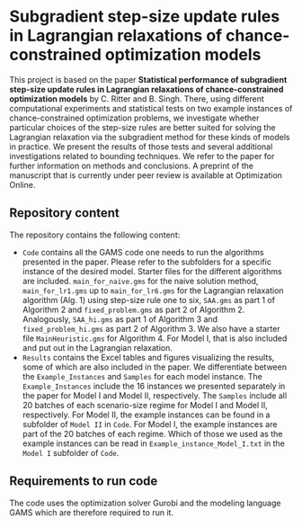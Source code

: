 # Subgradient step-size update rules in Lagrangian relaxations of chance-constrained optimization models
This project is based on the paper **Statistical performance of subgradient step-size update rules in Lagrangian relaxations of chance-constrained optimization models** by C. Ritter and B. Singh. 
There, using different computational experiments and statistical tests on two example instances of chance-constrained optimization problems, we investigate whether particular choices of the step-size rules are better suited for solving the Lagrangian relaxation via the subgradient method for these kinds of models in practice.
We present the results of those tests and several additional investigations related to bounding techniques.
We refer to the paper for further information on methods and conclusions.
A preprint of the manuscript that is currently under peer review is available at Optimization Online.
## Repository content
The repository contains the following content:
- `Code` contains all the GAMS code one needs to run the algorithms presented in the paper. Please refer to the subfolders for a specific instance of the desired model. Starter files for the different algorithms are included. `main_for_naive.gms` for the naive solution method, `main_for_lr1.gms` up to `main_for_lr6.gms` for the Lagrangian relaxation algorithm (Alg. 1) using step-size rule one to six, `SAA.gms` as part 1 of Algorithm 2 and `fixed_problem.gms` as part 2 of Algorithm 2. Analogously, `SAA_hi.gms` as part 1 of Algorithm 3 and `fixed_problem_hi.gms` as part 2 of Algorithm 3. We also have a starter file `MainHeuristic.gms` for Algorithm 4. For Model I, that is also included and put out in the Lagrangian relaxation. 
- `Results` contains the Excel tables and figures visualizing the results, some of which are also included in the paper. We differentiate between the `Example_Instances` and `Samples` for each model instance. The `Example_Instances` include the 16 instances we presented separately in the paper for Model I and Model II, respectively. The `Samples` include all 20 batches of each scenario-size regime for Model I and Model II, respectively. For Model II, the example instances can be found in a subfolder of `Model II` in `Code`. For Model I, the example instances are part of the 20 batches of each regime. Which of those we used as the example instances can be read in `Example_instance_Model_I.txt` in the `Model I` subfolder of `Code`.
## Requirements to run code
The code uses the optimization solver Gurobi and the modeling language GAMS which are therefore required to run it.